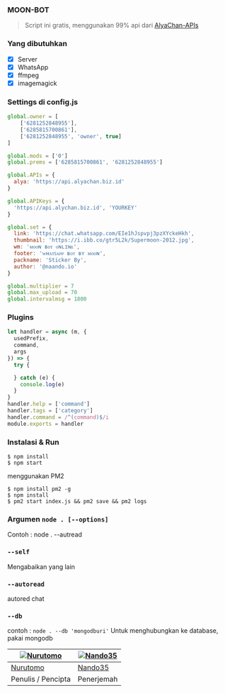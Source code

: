 ### MOON-BOT
> Script ini gratis, menggunakan 99% api dari [AlyaChan-APIs](https://api.alyachan.biz.id)

### Yang dibutuhkan
- [x] Server
- [x] WhatsApp
- [x] ffmpeg
- [x] imagemagick

### Settings di config.js
```Javascript
global.owner = [
    ['6281252848955'],
    ['6285815700861'],
    ['6281252848955', 'owner', true]
]

global.mods = ['0']
global.prems = ['6285815700861', '6281252848955']

global.APIs = {
  alya: 'https://api.alyachan.biz.id'
}

global.APIKeys = {
  'https://api.alychan.biz.id', 'YOURKEY'
}

global.set = {
  link: 'https://chat.whatsapp.com/EIe1hJspvpj3pzXYckeHkh',
  thumbnail: 'https://i.ibb.co/gtr5L2k/Supermoon-2012.jpg',
  wm: 'ᴍᴏᴏɴ ʙᴏᴛ ᴏɴʟɪɴᴇ',
  footer: 'ᴡʜᴀᴛꜱᴀᴘᴘ ʙᴏᴛ ʙʏ ᴍᴏᴏɴ',
  packname: 'Sticker By',
  author: '@naando.io'
}

global.multiplier = 7
global.max_upload = 70
global.intervalmsg = 1800
```

### Plugins
```Javascript
let handler = async (m, {
  usedPrefix,
  command,
  args
}) => {
  try {

  } catch (e) {
    console.log(e)
  }
}
handler.help = ['command']
handler.tags = ['category']
handler.command = /^(command)$/i
module.exports = handler

```

### Instalasi & Run
```
$ npm install
$ npm start
```

menggunakan PM2

```
$ npm install pm2 -g
$ npm install
$ pm2 start index.js && pm2 save && pm2 logs
```

### Argumen `node . [--options]`

Contoh : node . --autread

### `--self`

Mengabaikan yang lain

### `--autoread`

autored chat

### `--db`

contoh : `node . --db 'mongodburi'`
Untuk menghubungkan ke database, pakai mongodb

[![Nurutomo](https://github.com/Nurutomo.png?size=100)](https://github.com/Nurutomo) | [![Nando35](https://github.com/Nando35.png?size=100)](https://github.com/Nando35)
----|----
[Nurutomo](https://github.com/Nurutomo) | [Nando35](https://github.com/Nando35)
 Penulis / Pencipta | Penerjemah
